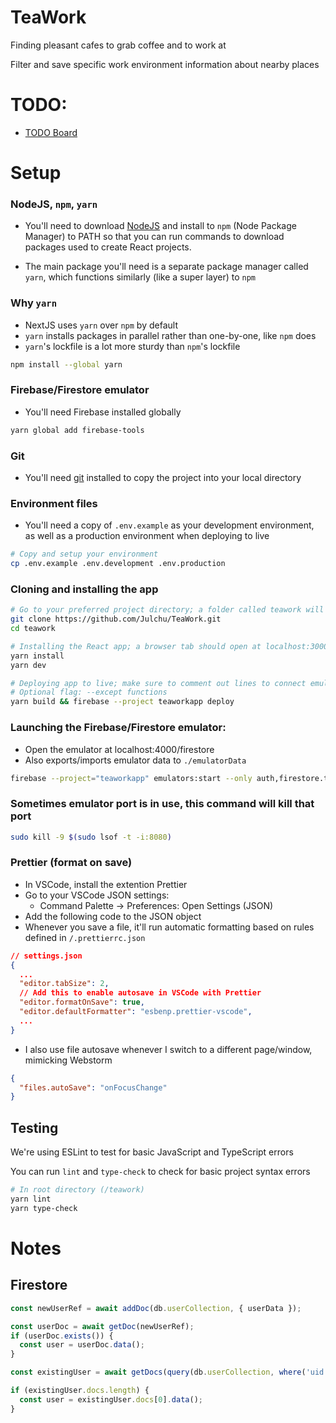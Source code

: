 # TeaWork

Finding pleasant cafes to grab coffee and to work at

Filter and save specific work environment information about nearby places

# TODO:

- [TODO Board](https://github.com/users/Julchu/projects/6)

# Setup

### NodeJS, `npm`, `yarn`

- You'll need to download [NodeJS](https://nodejs.org/en/) and install to `npm` (Node Package Manager) to PATH so that
  you can run commands to download packages used to create React projects.

- The main package you'll need is a separate package manager called `yarn`, which functions similarly (like a super
  layer) to `npm`

### Why `yarn`

- NextJS uses `yarn` over `npm` by default
- `yarn` installs packages in parallel rather than one-by-one, like `npm` does
- `yarn`'s lockfile is a lot more sturdy than `npm`'s lockfile

```bash
npm install --global yarn
```

### Firebase/Firestore emulator

- You'll need Firebase installed globally

```zsh
yarn global add firebase-tools
```

### Git

- You'll need [git](https://git-scm.com/downloads) installed to copy the project into your local directory

### Environment files

- You'll need a copy of `.env.example` as your development environment, as well as a production environment when
  deploying to live

```zsh
# Copy and setup your environment
cp .env.example .env.development .env.production
```

### Cloning and installing the app

```zsh
# Go to your preferred project directory; a folder called teawork will be added
git clone https://github.com/Julchu/TeaWork.git
cd teawork

# Installing the React app; a browser tab should open at localhost:3000
yarn install
yarn dev

# Deploying app to live; make sure to comment out lines to connect emulators in /lib/firebase/firebase-config.ts before deploying
# Optional flag: --except functions
yarn build && firebase --project teaworkapp deploy
```

### Launching the Firebase/Firestore emulator:

- Open the emulator at localhost:4000/firestore
- Also exports/imports emulator data to `./emulatorData`

```zsh
firebase --project="teaworkapp" emulators:start --only auth,firestore.ts,storage --export-on-exit ./emulatorData --import ./emulatorData
```

### Sometimes emulator port is in use, this command will kill that port

```zsh
sudo kill -9 $(sudo lsof -t -i:8080)
```

### Prettier (format on save)

- In VSCode, install the extention Prettier
- Go to your VSCode JSON settings:
    - Command Palette -> Preferences: Open Settings (JSON)
- Add the following code to the JSON object
- Whenever you save a file, it'll run automatic formatting based on rules defined in `/.prettierrc.json`

```json
// settings.json
{
  ...
  "editor.tabSize": 2,
  // Add this to enable autosave in VSCode with Prettier
  "editor.formatOnSave": true,
  "editor.defaultFormatter": "esbenp.prettier-vscode",
  ...
}
```

- I also use file autosave whenever I switch to a different page/window, mimicking Webstorm

```json
{
  "files.autoSave": "onFocusChange"
}
```

## Testing

We're using ESLint to test for basic JavaScript and TypeScript errors

You can run `lint` and `type-check` to check for basic project syntax errors

```zsh
# In root directory (/teawork)
yarn lint
yarn type-check
```

# Notes

## Firestore

```ts
const newUserRef = await addDoc(db.userCollection, { userData });

const userDoc = await getDoc(newUserRef);
if (userDoc.exists()) {
  const user = userDoc.data();
}

const existingUser = await getDocs(query(db.userCollection, where('uid', '==', uid)));

if (existingUser.docs.length) {
  const user = existingUser.docs[0].data();
}
```